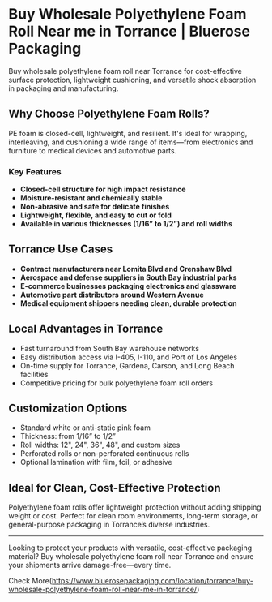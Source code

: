 # Buy Wholesale Polyethylene Foam Roll Near me in Torrance | Bluerose Packaging

Buy wholesale polyethylene foam roll near Torrance for cost-effective surface protection, lightweight cushioning, and versatile shock absorption in packaging and manufacturing.

## Why Choose Polyethylene Foam Rolls?

PE foam is closed-cell, lightweight, and resilient. It's ideal for wrapping, interleaving, and cushioning a wide range of items—from electronics and furniture to medical devices and automotive parts.

### Key Features

- **Closed-cell structure for high impact resistance**  
- **Moisture-resistant and chemically stable**  
- **Non-abrasive and safe for delicate finishes**  
- **Lightweight, flexible, and easy to cut or fold**  
- **Available in various thicknesses (1/16” to 1/2”) and roll widths**  

## Torrance Use Cases

- **Contract manufacturers near Lomita Blvd and Crenshaw Blvd**  
- **Aerospace and defense suppliers in South Bay industrial parks**  
- **E-commerce businesses packaging electronics and glassware**  
- **Automotive part distributors around Western Avenue**  
- **Medical equipment shippers needing clean, durable protection**  

## Local Advantages in Torrance

- Fast turnaround from South Bay warehouse networks  
- Easy distribution access via I-405, I-110, and Port of Los Angeles  
- On-time supply for Torrance, Gardena, Carson, and Long Beach facilities  
- Competitive pricing for bulk polyethylene foam roll orders  

## Customization Options

- Standard white or anti-static pink foam  
- Thickness: from 1/16” to 1/2”  
- Roll widths: 12", 24", 36", 48", and custom sizes  
- Perforated rolls or non-perforated continuous rolls  
- Optional lamination with film, foil, or adhesive  

## Ideal for Clean, Cost-Effective Protection

Polyethylene foam rolls offer lightweight protection without adding shipping weight or cost. Perfect for clean room environments, long-term storage, or general-purpose packaging in Torrance’s diverse industries.

---

Looking to protect your products with versatile, cost-effective packaging material? Buy wholesale polyethylene foam roll near Torrance and ensure your shipments arrive damage-free—every time.

Check More(https://www.bluerosepackaging.com/location/torrance/buy-wholesale-polyethylene-foam-roll-near-me-in-torrance/)
